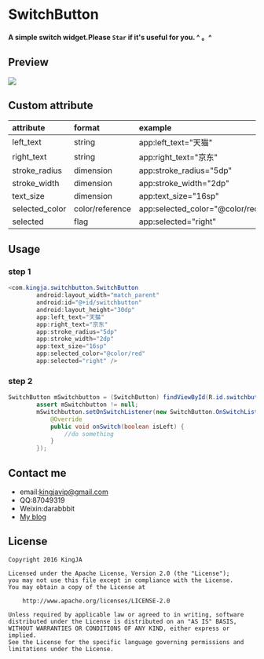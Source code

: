 # SwitchButton
**A simple switch widget.Please `Star` if it's useful for you. ^ 。^**

## Preview
![](https://github.com/KingJA/SwitchButton/blob/master/img/usage.gif)
## Custom attribute
| attribute | format | example  |
| :------------- |:-------------| :-----|
| left_text     | string | app:left_text="天猫" |
| right_text      | string      | app:right_text="京东" |
| stroke_radius | dimension      | app:stroke_radius="5dp" |
| stroke_width | dimension      | app:stroke_width="2dp" |
| text_size | dimension      | app:text_size="16sp" |
| selected_color | color/reference     | app:selected_color="@color/red" |
| selected | flag     | app:selected="right" |

## Usage
### step 1
```java
<com.kingja.switchbutton.SwitchButton
        android:layout_width="match_parent"
        android:id="@+id/switchbutton"
        android:layout_height="30dp"
        app:left_text="天猫"
        app:right_text="京东"
        app:stroke_radius="5dp"
        app:stroke_width="2dp"  
        app:text_size="16sp"
        app:selected_color="@color/red"
        app:selected="right" />
```

### step 2
```java
SwitchButton mSwitchbutton = (SwitchButton) findViewById(R.id.switchbutton);
        assert mSwitchbutton != null;
        mSwitchbutton.setOnSwitchListener(new SwitchButton.OnSwitchListener() {
            @Override
            public void onSwitch(boolean isLeft) {
                //do something
            }
        });
```
## Contact me
* email:kingjavip@gmail.com
* QQ:87049319
* Weixin:darabbbit
* [My blog](https://kingja.github.io)

## License

    Copyright 2016 KingJA

    Licensed under the Apache License, Version 2.0 (the "License");
    you may not use this file except in compliance with the License.
    You may obtain a copy of the License at

        http://www.apache.org/licenses/LICENSE-2.0

    Unless required by applicable law or agreed to in writing, software
    distributed under the License is distributed on an "AS IS" BASIS,
    WITHOUT WARRANTIES OR CONDITIONS OF ANY KIND, either express or implied.
    See the License for the specific language governing permissions and
    limitations under the License.
